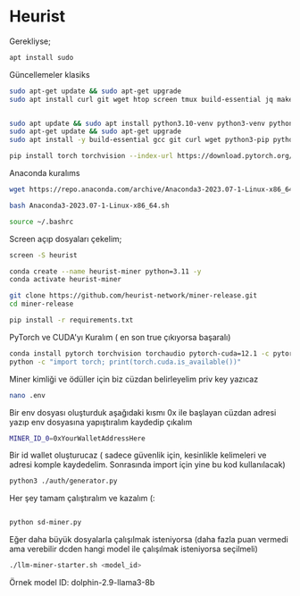 # Heurist

Gerekliyse;
```bash
apt install sudo
  ```
Güncellemeler klasiks
```bash
sudo apt-get update && sudo apt-get upgrade
sudo apt install curl git wget htop screen tmux build-essential jq make lz4 gcc unzip gcc clang cmake build-essential -y


sudo apt update && sudo apt install python3.10-venv python3-venv python3-pip
sudo apt-get update && sudo apt-get upgrade
sudo apt install -y build-essential gcc git curl wget python3-pip python3-venv

pip install torch torchvision --index-url https://download.pytorch.org/whl/cu118
```

Anaconda kuralıms

```bash
wget https://repo.anaconda.com/archive/Anaconda3-2023.07-1-Linux-x86_64.sh

bash Anaconda3-2023.07-1-Linux-x86_64.sh

source ~/.bashrc

```

Screen açıp dosyaları çekelim;

```bash
screen -S heurist

conda create --name heurist-miner python=3.11 -y
conda activate heurist-miner

git clone https://github.com/heurist-network/miner-release.git
cd miner-release

pip install -r requirements.txt


```
PyTorch ve CUDA'yı Kuralım ( en son true çıkıyorsa başaralı)

```bash
conda install pytorch torchvision torchaudio pytorch-cuda=12.1 -c pytorch -c nvidia
python -c "import torch; print(torch.cuda.is_available())"

```

Miner kimliği ve ödüller için biz cüzdan belirleyelim priv key yazıcaz

```bash
nano .env
```

Bir env dosyası oluşturduk aşağıdaki kısmı  0x ile başlayan cüzdan adresi yazıp env dosyasına yapıştıralım kaydedip çıkalım

```bash
MINER_ID_0=0xYourWalletAddressHere

```

Bir id wallet oluşturucaz ( sadece güvenlik için, kesinlikle kelimeleri ve adresi komple kaydedelim. Sonrasında import için yine bu kod kullanılacak)

```bash
python3 ./auth/generator.py

```

Her şey tamam çalıştıralım ve kazalım (:


```bash

python sd-miner.py

```

Eğer daha büyük dosyalarla çalışılmak isteniyorsa (daha fazla puan vermedi ama verebilir dcden hangi model ile çalışılmak isteniyorsa seçilmeli)



```bash
./llm-miner-starter.sh <model_id>

```

Örnek model ID: dolphin-2.9-llama3-8b















